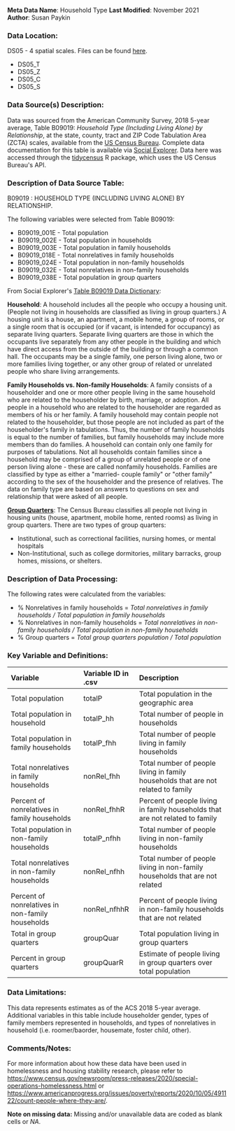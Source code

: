 **Meta Data Name**: Household Type
**Last Modified**: November 2021  
**Author**: Susan Paykin  

### Data Location: 
DS05 - 4 spatial scales. Files can be found [here](/data_final).
* DS05_T  
* DS05_Z  
* DS05_C  
* DS05_S  

### Data Source(s) Description:  
Data was sourced from the American Community Survey, 2018 5-year average, Table  B09019: *Household Type (Including Living Alone) by Relationship*, at the state, county, tract and ZIP Code Tabulation Area (ZCTA) scales, available from the [US Census Bureau](https://data.census.gov/cedsci/table?q=B09019&g=0100000US%240400000&tid=ACSDT5Y2018.B09019).  Complete data documentation for this table is available via [Social Explorer](https://www.socialexplorer.com/data/ACS2018_5yr/metadata/?ds=ACS18_5yr&var=B09019001). Data here was accessed through the [tidycensus](https://walker-data.com/tidycensus/index.html) R package, which uses the US Census Bureau's API. 

### Description of Data Source Table:
B09019 : HOUSEHOLD TYPE (INCLUDING LIVING ALONE) BY RELATIONSHIP.

The following variables were selected from Table B09019:
* B09019_001E - Total population 
* B09019_002E - Total population in households
* B09019_003E - Total population in family households
* B09019_018E - Total nonrelatives in family households
* B09019_024E - Total population in non-family households
* B09019_032E - Total nonrelatives in non-family households
* B09019_038E - Total population in group quarters

From Social Explorer's [Table B09019 Data Dictionary](https://www.socialexplorer.com/data/ACS2018_5yr/metadata/?ds=ACS18_5yr&var=B09019001): 

**Household**: A household includes all the people who occupy a housing unit. (People not living in households are classified as living in group quarters.) A housing unit is a house, an apartment, a mobile home, a group of rooms, or a single room that is occupied (or if vacant, is intended for occupancy) as separate living quarters. Separate living quarters are those in which the occupants live separately from any other people in the building and which have direct access from the outside of the building or through a common hall. The occupants may be a single family, one person living alone, two or more families living together, or any other group of related or unrelated people who share living arrangements.

**Family Households vs. Non-family Households**: A family consists of a householder and one or more other people living in the same household who are related to the householder by birth, marriage, or adoption. All people in a household who are related to the householder are regarded as members of his or her family. A family household may contain people not related to the householder, but those people are not included as part of the householder's family in tabulations. Thus, the number of family households is equal to the number of families, but family households may include more members than do families. A household can contain only one family for purposes of tabulations. Not all households contain families since a household may be comprised of a group of unrelated people or of one person living alone - these are called nonfamily households. Families are classified by type as either a "married- couple family" or "other family" according to the sex of the householder and the presence of relatives. The data on family type are based on answers to questions on sex and relationship that were asked of all people.

**[Group Quarters](https://www.census.gov/topics/income-poverty/poverty/guidance/group-quarters.html)**: The Census Bureau classifies all people not living in housing units (house, apartment, mobile home, rented rooms) as living in group quarters. There are two types of group quarters:
* Institutional, such as correctional facilities, nursing homes, or mental hospitals
* Non-Institutional, such as college dormitories, military barracks, group homes, missions, or shelters.

### Description of Data Processing: 
The following rates were calculated from the variables: 

* % Nonrelatives in family households = *Total nonrelatives in family households / Total population in family households*
* % Nonrelatives in non-family households = *Total nonrelatives in non-family households / Total population in non-family households*
* % Group quarters = *Total group quarters population / Total population*


### Key Variable and Definitions:
| Variable | Variable ID in .csv | Description |
  |:---------|:--------------------|:------------|
  | Total population  | totalP | Total population in the geographic area |
  | Total population in household  | totalP_hh | Total number of people in households |
  | Total population in family households | totalP_fhh | Total number of people living in family households |
  | Total nonrelatives in family households | nonRel_fhh | Total number of people living in family households that are not related to family |
  | Percent of nonrelatives in family households | nonRel_fhhR | Percent of people living in family households that are not related to family |
  | Total population in non-family households | totalP_nfhh | Total number of people living in non-family households |
  | Total nonrelatives in non-family households | nonRel_nfhh | Total number of people living in non-family households that are not related |
  | Percent of nonrelatives in non-family households | nonRel_nfhhR | Percent of people living in non-family households that are not related |
  | Total in group quarters | groupQuar | Total population living in group quarters |
  | Percent in group quarters | groupQuarR | Estimate of people living in group quarters over total population |
  
### Data Limitations:
This data represents estimates as of the ACS 2018 5-year average. Additional variables in this table include householder gender, types of family members represented in households, and types of nonrelatives in household (i.e. roomer/baorder, housemate, foster child, other). 

### Comments/Notes:
For more information about how these data have been used in homelessness and housing stability research, please refer to https://www.census.gov/newsroom/press-releases/2020/special-operations-homelessness.html or https://www.americanprogress.org/issues/poverty/reports/2020/10/05/491122/count-people-where-they-are/.

**Note on missing data:** Missing and/or unavailable data are coded as blank cells or _NA_.
